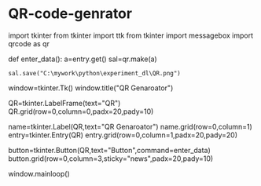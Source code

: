 # QR-code-genrator
import tkinter
from tkinter import ttk
from tkinter import messagebox
import qrcode as qr


def enter_data():
    a=entry.get()
    sal=qr.make(a)

    sal.save("C:\mywork\python\experiment_dl\QR.png")


window=tkinter.Tk()
window.title("QR Genaroator")

QR=tkinter.LabelFrame(text="QR")
QR.grid(row=0,column=0,padx=20,pady=10)

name=tkinter.Label(QR,text="QR Genaroator")
name.grid(row=0,column=1)
entry=tkinter.Entry(QR)
entry.grid(row=0,column=1,padx=20,pady=20)


button=tkinter.Button(QR,text="Button",command=enter_data)
button.grid(row=0,column=3,sticky="news",padx=20,pady=10)




window.mainloop()
